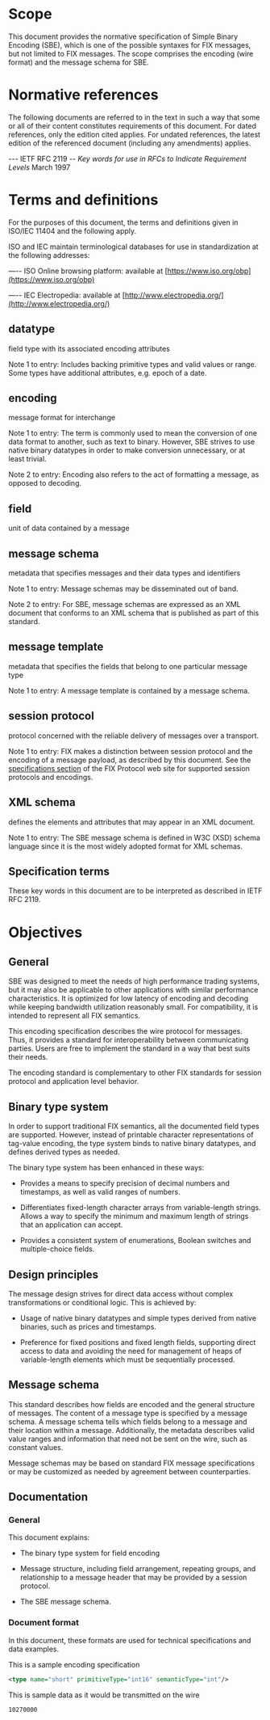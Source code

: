 # Scope

This document provides the normative specification of Simple Binary Encoding (SBE), which is one of the possible syntaxes for FIX messages, but not limited to FIX messages. The scope comprises the encoding (wire format) and the message schema for SBE.

# Normative references

The following documents are referred to in the text in such a way that some or all of their content constitutes requirements of this document. For dated references, only the edition cited applies. For undated references, the latest edition of the referenced document (including any amendments) applies.

--- IETF RFC 2119 -- *Key words for use in RFCs to Indicate Requirement Levels* March 1997

# Terms and definitions

For the purposes of this document, the terms and definitions given in ISO/IEC 11404 and the following apply.

ISO and IEC maintain terminological databases for use in standardization at the following addresses:

—--	ISO Online browsing platform: available at [https://www.iso.org/obp](https://www.iso.org/obp)

—--	IEC Electropedia: available at [http://www.electropedia.org/](http://www.electropedia.org/)


## datatype
field type with its associated encoding attributes

Note 1 to entry: Includes backing primitive types and valid values or range. Some types
have additional attributes, e.g. epoch of a date.

## encoding
message format for interchange

Note 1 to entry: The term is commonly used
to mean the conversion of one data format to another, such as text to
binary. However, SBE strives to use native binary
datatypes in order to make conversion unnecessary, or at least trivial.

Note 2 to entry: Encoding also refers to the act of formatting a message, as opposed to decoding.

## field
unit of data contained by a message

## message schema
metadata that specifies messages and their data types and identifiers

Note 1 to entry: Message schemas may be disseminated out of band.

Note 2 to entry: For SBE, message schemas are expressed as an XML
document that conforms to an XML schema that is published as part of this standard.

## message template
metadata that specifies the fields that belong to one particular message type

Note 1 to entry: A message template is contained by a
message schema.

## session protocol
protocol concerned with the reliable delivery of messages over a transport.

Note 1 to entry: FIX makes a distinction between
session protocol and the encoding of a message payload, as described by
this document. See the [specifications section](https://www.fixtrading.org/standards/) of the FIX Protocol web site
for supported session protocols and encodings.

## XML schema
defines the elements and attributes that may appear in an XML document.

Note 1 to entry: The SBE message schema is defined in W3C (XSD) schema
language since it is the most widely adopted format for XML schemas.

## Specification terms
These key words in this document are to be interpreted as described in IETF RFC 2119.

# Objectives

## General

SBE was designed to meet the needs of high performance trading systems, but it may also be applicable to other applications with similar performance characteristics. It is optimized for low latency of encoding and decoding while
keeping bandwidth utilization reasonably small. For compatibility, it is intended to represent all FIX semantics.

This encoding specification describes the wire protocol for messages.
Thus, it provides a standard for interoperability between communicating
parties. Users are free to implement the standard in a way that best
suits their needs.

The encoding standard is complementary to other FIX standards for
session protocol and application level behavior.

## Binary type system

In order to support traditional FIX semantics, all the documented field
types are supported. However, instead of printable character
representations of tag-value encoding, the type system binds to native
binary datatypes, and defines derived types as needed.

The binary type system has been enhanced in these ways:

-   Provides a means to specify precision of decimal numbers and
    timestamps, as well as valid ranges of numbers.

-   Differentiates fixed-length character arrays from variable-length
    strings. Allows a way to specify the minimum and maximum length of
    strings that an application can accept.

-   Provides a consistent system of enumerations, Boolean switches and
    multiple-choice fields.

## Design principles

The message design strives for direct data access without complex
transformations or conditional logic. This is achieved by:

-   Usage of native binary datatypes and simple types derived from
    native binaries, such as prices and timestamps.

-   Preference for fixed positions and fixed length fields, supporting
    direct access to data and avoiding the need for management of heaps
    of variable-length elements which must be sequentially processed.

## Message schema

This standard describes how fields are encoded and the general structure
of messages. The content of a message type is specified by a message
schema. A message schema tells which fields belong to a message and
their location within a message. Additionally, the metadata describes
valid value ranges and information that need not be sent on the wire,
such as constant values.

Message schemas may be based on standard FIX message specifications or
may be customized as needed by agreement between counterparties.

## Documentation

### General

This document explains:

-   The binary type system for field encoding

-   Message structure, including field arrangement, repeating groups,
    and relationship to a message header that may be provided by a
    session protocol.

-   The SBE message schema.

### Document format

In this document, these formats are used for technical specifications
and data examples.

This is a sample encoding specification

```xml
<type name="short" primitiveType="int16" semanticType="int"/>
```    

This is sample data as it would be transmitted on the wire

`10270000`
